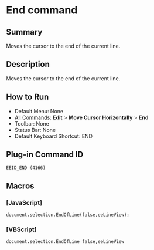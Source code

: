 # End command

## Summary

Moves the cursor to the end of the current line.

## Description

Moves the cursor to the end of the current line.

## How to Run

- Default Menu: None
- [All Commands](../tools/all_commands): **Edit** \> **Move Cursor Horizontally**
\> **End**
- Toolbar: None
- Status Bar: None
- Default Keyboard Shortcut: END

## Plug-in Command ID

```
EEID_END (4166)```

## Macros

### \[JavaScript\]

```
document.selection.EndOfLine(false,eeLineView);
```

### \[VBScript\]

```
document.selection.EndOfLine false,eeLineView
```
